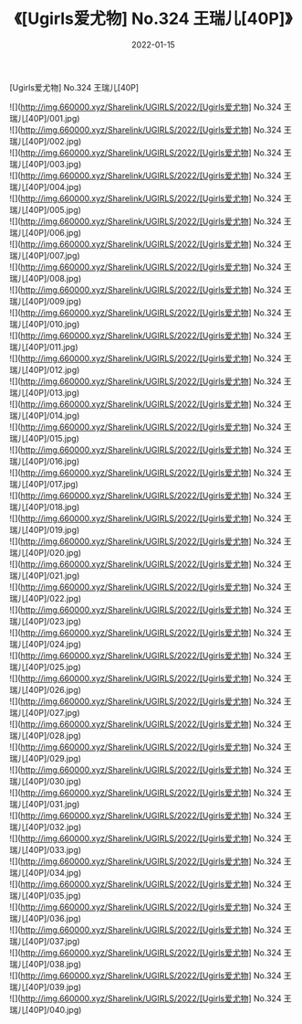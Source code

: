 ﻿---
layout: post
title:  《[Ugirls爱尤物] No.324 王瑞儿[40P]》
date:   2022-01-15
img: http://img.660000.xyz/Sharelink/UGIRLS/2022/[Ugirls爱尤物] No.324 王瑞儿[40P]/000.jpg
categories: [美女, 清纯, 唯美]
---

[Ugirls爱尤物] No.324 王瑞儿[40P]

  ![](http://img.660000.xyz/Sharelink/UGIRLS/2022/[Ugirls爱尤物] No.324 王瑞儿[40P]/001.jpg) <br> ![](http://img.660000.xyz/Sharelink/UGIRLS/2022/[Ugirls爱尤物] No.324 王瑞儿[40P]/002.jpg) <br> ![](http://img.660000.xyz/Sharelink/UGIRLS/2022/[Ugirls爱尤物] No.324 王瑞儿[40P]/003.jpg) <br> ![](http://img.660000.xyz/Sharelink/UGIRLS/2022/[Ugirls爱尤物] No.324 王瑞儿[40P]/004.jpg) <br> ![](http://img.660000.xyz/Sharelink/UGIRLS/2022/[Ugirls爱尤物] No.324 王瑞儿[40P]/005.jpg) <br> ![](http://img.660000.xyz/Sharelink/UGIRLS/2022/[Ugirls爱尤物] No.324 王瑞儿[40P]/006.jpg) <br> ![](http://img.660000.xyz/Sharelink/UGIRLS/2022/[Ugirls爱尤物] No.324 王瑞儿[40P]/007.jpg) <br> ![](http://img.660000.xyz/Sharelink/UGIRLS/2022/[Ugirls爱尤物] No.324 王瑞儿[40P]/008.jpg) <br> ![](http://img.660000.xyz/Sharelink/UGIRLS/2022/[Ugirls爱尤物] No.324 王瑞儿[40P]/009.jpg) <br> ![](http://img.660000.xyz/Sharelink/UGIRLS/2022/[Ugirls爱尤物] No.324 王瑞儿[40P]/010.jpg) <br> ![](http://img.660000.xyz/Sharelink/UGIRLS/2022/[Ugirls爱尤物] No.324 王瑞儿[40P]/011.jpg) <br> ![](http://img.660000.xyz/Sharelink/UGIRLS/2022/[Ugirls爱尤物] No.324 王瑞儿[40P]/012.jpg) <br> ![](http://img.660000.xyz/Sharelink/UGIRLS/2022/[Ugirls爱尤物] No.324 王瑞儿[40P]/013.jpg) <br> ![](http://img.660000.xyz/Sharelink/UGIRLS/2022/[Ugirls爱尤物] No.324 王瑞儿[40P]/014.jpg) <br> ![](http://img.660000.xyz/Sharelink/UGIRLS/2022/[Ugirls爱尤物] No.324 王瑞儿[40P]/015.jpg) <br> ![](http://img.660000.xyz/Sharelink/UGIRLS/2022/[Ugirls爱尤物] No.324 王瑞儿[40P]/016.jpg) <br> ![](http://img.660000.xyz/Sharelink/UGIRLS/2022/[Ugirls爱尤物] No.324 王瑞儿[40P]/017.jpg) <br> ![](http://img.660000.xyz/Sharelink/UGIRLS/2022/[Ugirls爱尤物] No.324 王瑞儿[40P]/018.jpg) <br> ![](http://img.660000.xyz/Sharelink/UGIRLS/2022/[Ugirls爱尤物] No.324 王瑞儿[40P]/019.jpg) <br> ![](http://img.660000.xyz/Sharelink/UGIRLS/2022/[Ugirls爱尤物] No.324 王瑞儿[40P]/020.jpg) <br> ![](http://img.660000.xyz/Sharelink/UGIRLS/2022/[Ugirls爱尤物] No.324 王瑞儿[40P]/021.jpg) <br> ![](http://img.660000.xyz/Sharelink/UGIRLS/2022/[Ugirls爱尤物] No.324 王瑞儿[40P]/022.jpg) <br> ![](http://img.660000.xyz/Sharelink/UGIRLS/2022/[Ugirls爱尤物] No.324 王瑞儿[40P]/023.jpg) <br> ![](http://img.660000.xyz/Sharelink/UGIRLS/2022/[Ugirls爱尤物] No.324 王瑞儿[40P]/024.jpg) <br> ![](http://img.660000.xyz/Sharelink/UGIRLS/2022/[Ugirls爱尤物] No.324 王瑞儿[40P]/025.jpg) <br> ![](http://img.660000.xyz/Sharelink/UGIRLS/2022/[Ugirls爱尤物] No.324 王瑞儿[40P]/026.jpg) <br> ![](http://img.660000.xyz/Sharelink/UGIRLS/2022/[Ugirls爱尤物] No.324 王瑞儿[40P]/027.jpg) <br> ![](http://img.660000.xyz/Sharelink/UGIRLS/2022/[Ugirls爱尤物] No.324 王瑞儿[40P]/028.jpg) <br> ![](http://img.660000.xyz/Sharelink/UGIRLS/2022/[Ugirls爱尤物] No.324 王瑞儿[40P]/029.jpg) <br> ![](http://img.660000.xyz/Sharelink/UGIRLS/2022/[Ugirls爱尤物] No.324 王瑞儿[40P]/030.jpg) <br> ![](http://img.660000.xyz/Sharelink/UGIRLS/2022/[Ugirls爱尤物] No.324 王瑞儿[40P]/031.jpg) <br> ![](http://img.660000.xyz/Sharelink/UGIRLS/2022/[Ugirls爱尤物] No.324 王瑞儿[40P]/032.jpg) <br> ![](http://img.660000.xyz/Sharelink/UGIRLS/2022/[Ugirls爱尤物] No.324 王瑞儿[40P]/033.jpg) <br> ![](http://img.660000.xyz/Sharelink/UGIRLS/2022/[Ugirls爱尤物] No.324 王瑞儿[40P]/034.jpg) <br> ![](http://img.660000.xyz/Sharelink/UGIRLS/2022/[Ugirls爱尤物] No.324 王瑞儿[40P]/035.jpg) <br> ![](http://img.660000.xyz/Sharelink/UGIRLS/2022/[Ugirls爱尤物] No.324 王瑞儿[40P]/036.jpg) <br> ![](http://img.660000.xyz/Sharelink/UGIRLS/2022/[Ugirls爱尤物] No.324 王瑞儿[40P]/037.jpg) <br> ![](http://img.660000.xyz/Sharelink/UGIRLS/2022/[Ugirls爱尤物] No.324 王瑞儿[40P]/038.jpg) <br> ![](http://img.660000.xyz/Sharelink/UGIRLS/2022/[Ugirls爱尤物] No.324 王瑞儿[40P]/039.jpg) <br> ![](http://img.660000.xyz/Sharelink/UGIRLS/2022/[Ugirls爱尤物] No.324 王瑞儿[40P]/040.jpg) <br>